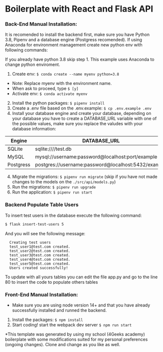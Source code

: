 # Boilerplate with React and Flask API

### Back-End Manual Installation:

It is recomended to install the backend first, make sure you have Python 3.8, Pipenv and a database engine (Postgress recomended). If using Anaconda for environment management create new python env with following commands:

If you already have python 3.8 skip step 1. This example uses Anaconda to change python enviroment.  

1. Create env: `$ conda create --name myenv python=3.8`
  - Note: Replace myenv with the environment name.
  - When ask to proceed, type `$ [y]`
  - Activate env: `$ conda activate myenv`
2. Install the python packages: `$ pipenv install`
3. Create a .env file based on the .env.example: `$ cp .env.example .env`
4. Install your database engine and create your database, depending on your database you have to create a DATABASE_URL variable with one of the possible values, make sure you replace the valudes with your database information:

| Engine    | DATABASE_URL                                        |
| --------- | --------------------------------------------------- |
| SQLite    | sqlite:////test.db                                  |
| MySQL     | mysql://username:password@localhost:port/example    |
| Postgress | postgres://username:password@localhost:5432/example |

4. Migrate the migrations: `$ pipenv run migrate` (skip if you have not made changes to the models on the `./src/api/models.py`)
5. Run the migrations: `$ pipenv run upgrade`
6. Run the application: `$ pipenv run start`

### Backend Populate Table Users

To insert test users in the database execute the following command:

```sh
$ flask insert-test-users 5
```

And you will see the following message:

```
  Creating test users
  test_user1@test.com created.
  test_user2@test.com created.
  test_user3@test.com created.
  test_user4@test.com created.
  test_user5@test.com created.
  Users created successfully!
```

To update with all yours tables you can edit the file app.py and go to the line 80 to insert the code to populate others tables

### Front-End Manual Installation:

-   Make sure you are using node version 14+ and that you have already successfully installed and runned the backend.

1. Install the packages: `$ npm install`
2. Start coding! start the webpack dev server `$ npm run start`

*This template was generated by using my school (4Geeks academy) boilerplate with some modifications suited for my personal preferences (ongoing changes). Clone and change as you like as well. 
